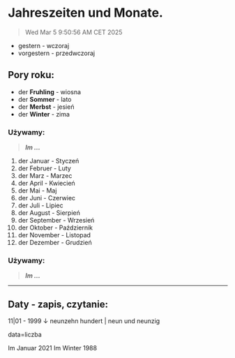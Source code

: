# Jahreszeiten und Monate.

> Wed Mar  5 9:50:56 AM CET 2025

- gestern          - wczoraj
- vorgestern       - przedwczoraj

## Pory roku:
- der **Fruhling** - wiosna
- der **Sommer**   - lato
- der **Merbst**   - jesień
- der **Winter**   - zima

### Używamy:
> ***Im <Sommer>...***

1.  der Januar     - Styczeń
2.  der Februer    - Luty
3.  der Marz       - Marzec
4.  der April      - Kwiecień
5.  der Mai        - Maj
6.  der Juni       - Czerwiec
7.  der Juli       - Lipiec
8.  der August     - Sierpień
9.  der September  - Wrzesień
10. der Oktober    - Październik
11. der November   - Listopad
12. der Dezember   - Grudzień

### Używamy:
> ***Im <Januar>...***

---

## Daty - zapis, czytanie:

11|01 - 1999
       ↓
 neunzehn hundert | neun und neunzig

 data=liczba

Im Januar 2021
Im Winter 1988
